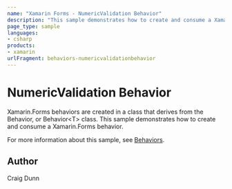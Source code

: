 ```yaml
---
name: "Xamarin Forms - NumericValidation Behavior"
description: "This sample demonstrates how to create and consume a Xamarin.Forms behavior."
page_type: sample
languages:
- csharp
products:
- xamarin
urlFragment: behaviors-numericvalidationbehavior
---
```


# NumericValidation Behavior

Xamarin.Forms behaviors are created in a class that derives from the Behavior, or Behavior&lt;T&gt; class. This sample demonstrates how to create and consume a Xamarin.Forms behavior.

For more information about this sample, see [Behaviors](https://developer.xamarin.com/guides/xamarin-forms/behaviors/).

## Author

Craig Dunn
